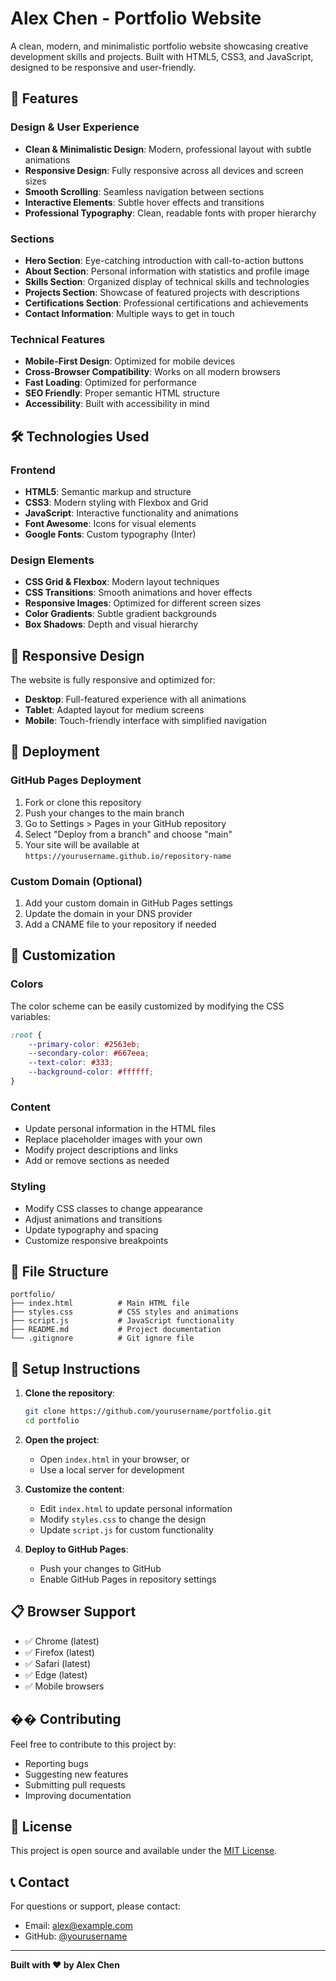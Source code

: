 # Alex Chen - Portfolio Website

A clean, modern, and minimalistic portfolio website showcasing creative development skills and projects. Built with HTML5, CSS3, and JavaScript, designed to be responsive and user-friendly.

## 🌟 Features

### Design & User Experience
- **Clean & Minimalistic Design**: Modern, professional layout with subtle animations
- **Responsive Design**: Fully responsive across all devices and screen sizes
- **Smooth Scrolling**: Seamless navigation between sections
- **Interactive Elements**: Subtle hover effects and transitions
- **Professional Typography**: Clean, readable fonts with proper hierarchy

### Sections
- **Hero Section**: Eye-catching introduction with call-to-action buttons
- **About Section**: Personal information with statistics and profile image
- **Skills Section**: Organized display of technical skills and technologies
- **Projects Section**: Showcase of featured projects with descriptions
- **Certifications Section**: Professional certifications and achievements
- **Contact Information**: Multiple ways to get in touch

### Technical Features
- **Mobile-First Design**: Optimized for mobile devices
- **Cross-Browser Compatibility**: Works on all modern browsers
- **Fast Loading**: Optimized for performance
- **SEO Friendly**: Proper semantic HTML structure
- **Accessibility**: Built with accessibility in mind

## 🛠️ Technologies Used

### Frontend
- **HTML5**: Semantic markup and structure
- **CSS3**: Modern styling with Flexbox and Grid
- **JavaScript**: Interactive functionality and animations
- **Font Awesome**: Icons for visual elements
- **Google Fonts**: Custom typography (Inter)

### Design Elements
- **CSS Grid & Flexbox**: Modern layout techniques
- **CSS Transitions**: Smooth animations and hover effects
- **Responsive Images**: Optimized for different screen sizes
- **Color Gradients**: Subtle gradient backgrounds
- **Box Shadows**: Depth and visual hierarchy

## 📱 Responsive Design

The website is fully responsive and optimized for:
- **Desktop**: Full-featured experience with all animations
- **Tablet**: Adapted layout for medium screens
- **Mobile**: Touch-friendly interface with simplified navigation

## 🚀 Deployment

### GitHub Pages Deployment
1. Fork or clone this repository
2. Push your changes to the main branch
3. Go to Settings > Pages in your GitHub repository
4. Select "Deploy from a branch" and choose "main"
5. Your site will be available at `https://yourusername.github.io/repository-name`

### Custom Domain (Optional)
1. Add your custom domain in GitHub Pages settings
2. Update the domain in your DNS provider
3. Add a CNAME file to your repository if needed

## 🎨 Customization

### Colors
The color scheme can be easily customized by modifying the CSS variables:
```css
:root {
    --primary-color: #2563eb;
    --secondary-color: #667eea;
    --text-color: #333;
    --background-color: #ffffff;
}
```

### Content
- Update personal information in the HTML files
- Replace placeholder images with your own
- Modify project descriptions and links
- Add or remove sections as needed

### Styling
- Modify CSS classes to change appearance
- Adjust animations and transitions
- Update typography and spacing
- Customize responsive breakpoints

## 📁 File Structure

```
portfolio/
├── index.html          # Main HTML file
├── styles.css          # CSS styles and animations
├── script.js           # JavaScript functionality
├── README.md           # Project documentation
└── .gitignore          # Git ignore file
```

## 🔧 Setup Instructions

1. **Clone the repository**:
   ```bash
   git clone https://github.com/yourusername/portfolio.git
   cd portfolio
   ```

2. **Open the project**:
   - Open `index.html` in your browser, or
   - Use a local server for development

3. **Customize the content**:
   - Edit `index.html` to update personal information
   - Modify `styles.css` to change the design
   - Update `script.js` for custom functionality

4. **Deploy to GitHub Pages**:
   - Push your changes to GitHub
   - Enable GitHub Pages in repository settings

## 📋 Browser Support

- ✅ Chrome (latest)
- ✅ Firefox (latest)
- ✅ Safari (latest)
- ✅ Edge (latest)
- ✅ Mobile browsers

## �� Contributing

Feel free to contribute to this project by:
- Reporting bugs
- Suggesting new features
- Submitting pull requests
- Improving documentation

## 📄 License

This project is open source and available under the [MIT License](LICENSE).

## 📞 Contact

For questions or support, please contact:
- Email: alex@example.com
- GitHub: [@yourusername](https://github.com/yourusername)

---

**Built with ❤️ by Alex Chen** 